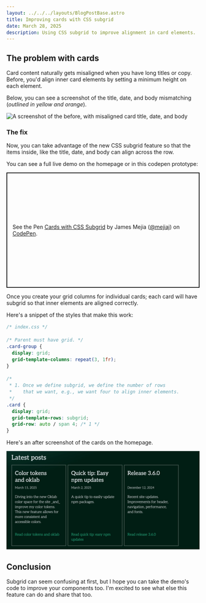 ```yaml
---
layout: ../../../layouts/BlogPostBase.astro
title: Improving cards with CSS subgrid
date: March 28, 2025
description: Using CSS subgrid to improve alignment in card elements.
---
```


## The problem with cards

Card content naturally gets misaligned when you have long titles or copy. Before, you'd align inner card elements by setting a minimum height on each element.

Below, you can see a screenshot of the title, date, and body mismatching (_outlined in yellow and orange_).

![A screenshot of the before, with misaligned card title, date, and body](/img/blog/cards-before.webp)

### The fix

Now, you can take advantage of the new CSS subgrid feature so that the items inside, like the title, date, and body can align across the row.

You can see a full live demo on the homepage or in this codepen prototype:

<p class="codepen" data-height="300" data-theme-id="dark" data-slug-hash="emYPzxb" data-pen-title="Cards with CSS Subgrid" data-user="mejiaj" style="height: 300px; box-sizing: border-box; display: flex; align-items: center; justify-content: center; border: 2px solid; margin: 1em 0; padding: 1em;">
  <span>See the Pen <a href="https://codepen.io/mejiaj/pen/emYPzxb">
  Cards with CSS Subgrid</a> by James Mejia (<a href="https://codepen.io/mejiaj">@mejiaj</a>)
  on <a href="https://codepen.io">CodePen</a>.</span>
</p>
<script async src="https://public.codepenassets.com/embed/index.js"></script>

Once you create your grid columns for individual cards; each card will have subgrid so that inner elements are aligned correctly.

Here's a snippet of the styles that make this work:

```css
/* index.css */

/* Parent must have grid. */
.card-group {
  display: grid;
  grid-template-columns: repeat(3, 1fr);
}

/*
 * 1. Once we define subgrid, we define the number of rows
 *    that we want, e.g., we want four to align inner elements.
 */
.card {
  display: grid;
  grid-template-rows: subgrid;
  grid-row: auto / span 4; /* 1 */
}
```

Here's an after screenshot of the cards on the homepage.

![Three cards with aligned title, date, and body text](/public/img/blog/cards-after.webp)

## Conclusion

Subgrid can seem confusing at first, but I hope you can take the demo's code to improve your components too. I'm excited to see what else this feature can do and share that too.
